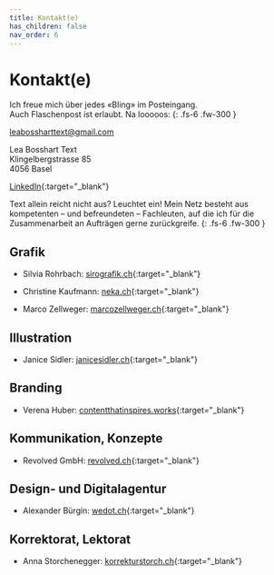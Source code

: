 ```yaml
---
title: Kontakt(e)
has_children: false
nav_order: 6
---
```


# Kontakt(e)

Ich freue mich über jedes «Bling» im Posteingang.<br>
Auch Flaschenpost ist erlaubt. Na looooos:
{: .fs-6 .fw-300 }

leabossharttext@gmail.com

[comment]: <> ( <a href="mailto:info@leabosshart.ch">info@leabosshart.ch</a> )

Lea Bosshart Text<br/>
Klingelbergstrasse 85<br/>
4056 Basel

[LinkedIn](https://www.linkedin.com/in/lea-bosshart-454a6842/){:target="_blank"}

Text allein reicht nicht aus? Leuchtet ein! Mein Netz besteht aus kompetenten – und befreundeten – Fachleuten, auf die ich für die Zusammenarbeit an Aufträgen gerne zurückgreife.
{: .fs-6 .fw-300 }

## Grafik

- Silvia Rohrbach: [sirografik.ch](https://sirografik.ch){:target="_blank"}

- Christine Kaufmann: [neka.ch](https://neka.ch){:target="_blank"}

- Marco Zellweger: [marcozellweger.ch](https://marcozellweger.ch){:target="_blank"}

## Illustration

- Janice Sidler: [janicesidler.ch](https://www.janicesidler.ch){:target="_blank"}

## Branding

- Verena Huber: [contentthatinspires.works](https://www.contentthatinspires.works){:target="_blank"}

## Kommunikation, Konzepte

- Revolved GmbH: [revolved.ch](https://www.revolved.ch){:target="_blank"}

## Design- und Digitalagentur

- Alexander Bürgin: [wedot.ch](https://www.wedot.ch){:target="_blank"}

## Korrektorat, Lektorat

- Anna Storchenegger: [korrekturstorch.ch](http://www.korrekturstorch.ch){:target="_blank"}
